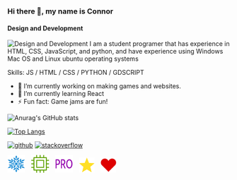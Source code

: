 ### Hi there 👋, my name is Connor
#### Design and Development
![Design and Development](https://www.faithful3d.team/image/home/github_banner.jpg)
I am a student programer that has experience in HTML, CSS, JavaScript, and python, and have experience using Windows Mac OS and Linux ubuntu operating systems

Skills:  JS / HTML / CSS / PYTHON / GDSCRIPT

- 🔭 I’m currently working on making games and websites. 
- 🌱 I’m currently learning React 
- ⚡ Fun fact: Game jams are fun! 


![Anurag's GitHub stats](https://github-readme-stats.vercel.app/api?username=jediknight813&show_icons=true&theme=radical&count_private=true)

[![Top Langs](https://github-readme-stats.vercel.app/api/top-langs/?username=jediknight813&layout=compact&theme=radical)
](https://github.com/jediknight813/github-readme-stats&theme=radical)


[<img src='https://cdn.jsdelivr.net/npm/simple-icons@3.0.1/icons/github.svg' alt='github' height='40'>](https://github.com/jediknight813)  [<img src='https://cdn.jsdelivr.net/npm/simple-icons@3.0.1/icons/stackoverflow.svg' alt='stackoverflow' height='40'>](https://stackoverflow.com/users/jediknight813)  

<a href='https://archiveprogram.github.com/'><img src='https://raw.githubusercontent.com/acervenky/animated-github-badges/master/assets/acbadge.gif' width='40' height='40'></a> <a href='https://docs.github.com/en/developers'><img src='https://raw.githubusercontent.com/acervenky/animated-github-badges/master/assets/devbadge.gif' width='40' height='40'></a> <a href='https://github.com/pricing'><img src='https://raw.githubusercontent.com/acervenky/animated-github-badges/master/assets/pro.gif' width='40' height='40'></a> <a href='https://stars.github.com/'><img src='https://raw.githubusercontent.com/acervenky/animated-github-badges/master/assets/starbadge.gif' width='35' height='35'></a> <a href='https://docs.github.com/en/github/supporting-the-open-source-community-with-github-sponsors'><img src='https://raw.githubusercontent.com/acervenky/animated-github-badges/master/assets/sponsorbadge.gif' width='35' height='35'></a> 




